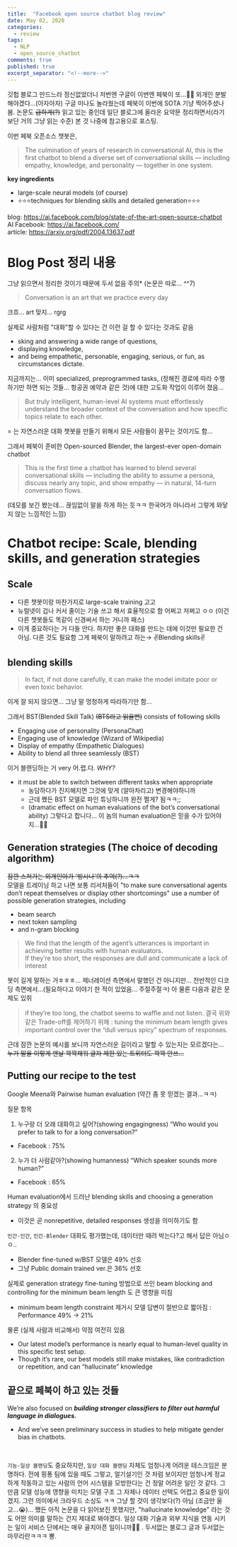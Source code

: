 ```yaml
---
title:  "Facebook open source chatbot blog review"
date: May 02, 2020
categories:
  - review
tags:
  - NLP
  - open_source_chatbot
comments: true
published: true
excerpt_separator: "<!--more-->"
---
```


깃헙 블로그 만드느라 정신없었더니 저번엔 구글이 이번엔 페북이 또...🤦‍♀️ 외개인 분발해야겠다...(아자아자) 구글 미나도 놀라웠는데 페북이 이번에 SOTA 기냥 찍어주셨나 봄. 논문도 ~~급하게(?)~~ 읽고 있는 중인데 일단 블로그에 올라온 요약문 정리하면서(라기 보단 거의 그냥 읽는 수준) 본 것 나중에 참고용으로 포스팅. <!--more-->


이번 페북 오픈소스 챗봇은,
> The culmination of years of research in conversational AI, this is the first chatbot to blend a diverse set of conversational skills — including empathy, knowledge, and personality — together in one system.

**key ingredients**
- large-scale neural models (of course)
- ⭐️⭐️⭐️techniques for blending skills and detailed generation⭐️⭐️⭐️

blog: <https://ai.facebook.com/blog/state-of-the-art-open-source-chatbot>  
AI Facebook: <https://ai.facebook.com/>  
article: <https://arxiv.org/pdf/2004.13637.pdf>


# Blog Post 정리 내용
그냥 읽으면서 정리한 것이기 때문에 두서 없음 주의* (논문은 따로... ^^7)

> Conversation is an art that we practice every day

크흐... art 맞지... rgrg  

실제로 사람처럼 "대화"할 수 있다는 건 이런 걸 할 수 있다는 것과도 같음 
- sking and answering a wide range of questions,
- displaying knowledge,
- and being empathetic, personable, engaging, serious, or fun, as circumstances dictate.  

지금까지는... 이미 specialized, preprogrammed tasks, (정해진 경로에 따라 수행하기만 하면 되는 것들... 항공권 예약과 같은 것)에 대한 고도화 작업이 이루어 졌음...

> But truly intelligent, human-level AI systems must effortlessly understand the broader context of the conversation and how specific topics relate to each other.

= 는 자연스러운 대화 챗봇을 만들기 위해서 모든 사람들이 꿈꾸는 것이기도 함...  

그래서 페북이 준비한 Open-sourced Blender, the largest-ever open-domain chatbot
> This is the first time a chatbot has learned to blend several conversational skills — including the ability to assume a persona, discuss nearly any topic, and show empathy — in natural, 14-turn conversation flows.

(데모를 보긴 봤는데... 끊임없이 말을 하게 하는 듯ㅋㅋ 한국어가 아니라서 그렇게 와닿지 않는 느낌적인 느낌)

# Chatbot recipe: Scale, blending skills, and generation strategies
## Scale
- 다른 챗봇이랑 마찬가지로 large-scale training 고고
- 뉴럴넷이 겁나 커서 줄이는 기술 쓰고 해서 효율적으로 함 어쩌고 저쩌고 ㅇㅇ (이건 다른 챗봇들도 똑같이 신경써서 하는 거니까 패스)
- 이게 중요하다는 거 다들 안다. 하지만 좋은 대화를 만드는 데에 이것만 필요한 건 아님. 다른 것도 필요함 그게 페북이 말하려고 하는→ ✌️Blending skills✌️

## blending skills
> In fact, if not done carefully, it can make the model imitate poor or even toxic behavior.  

이게 잘 되지 않으면... 그냥 말 멍청하게 따라하기만 함...  

그래서 BST(Blended Skill Talk) ~~(BTS라고 읽을뻔)~~ consists of following skills 
- Engaging use of personality (PersonaChat)
- Engaging use of knowledge (Wizard of Wikipedia) 
- Display of empathy (Empathetic Dialogues) 
- Ability to blend all three seamlessly (BST)

이거 블랜딩하는 거 very 어.렵.다. *WHY?* 
- it must be able to switch between different tasks when appropriate 
  - 농담하다가 진지해지면 그것에 맞게 (알아차리고) 변경해야하니까 
  - 근데 쨌든 BST 모델로 파인 튜닝하니까 완전 쩔게? 됨ㅋㅋ;; 
  - (dramatic effect on human evaluations of the bot’s conversational ability) 그렇다고 합니다... 이 놈의 human evaluation은 믿을 수가 있어야지...🍒🍒

## Generation strategies (The choice of decoding algorithm)
~~잠깐 스쳐가는 외개인아가 '빙시나'의 추억(?)...ㅋㅋ~~  
모델을 트레이닝 하고 나면 보통 리서처들이 "to make sure conversational agents don’t repeat themselves or display other shortcomings" use a number of possible generation strategies, including 
- beam search 
- next token sampling 
- and n-gram blocking

> We find that the length of the agent’s utterances is important in achieving better results with human evaluators.<br>If they’re too short, the responses are dull and communicate a lack of interest

봇이 길게 말하는 거ㅎㅎㅎ... 제너레이션 측면에서 말했던 건 아니지만... 전반적인 디코딩 측면에서...(필요하다고 이야기 한 적이 있었음... 주절주절ㅋ) 아 물론 다음과 같은 문제도 있쥐

> if they’re too long, the chatbot seems to waffle and not listen.
결국 위와같은 Trade-off를 제어하기 위해 : tuning the minimum beam length gives important control over the “dull versus spicy” spectrum of responses.

근데 잠깐 논문의 예시를 보니까 자연스러운 길이라고 말할 수 있는지는 모르겠다는... ~~누가 말을 이렇게 맨날 꽉꽉채워 글자 제한 있는 트위터도 꽉꽉 안쓰...~~
 
## Putting our recipe to the test
Google Meena와 Pairwise human evaluation (약간 좀 못 믿겠는 결과...ㅋㅋ)

질문 항목 
 1. 누구랑 더 오래 대화하고 싶어?(showing engagingness) “Who would you prefer to talk to for a long conversation?” 
  - Facebook : 75%
  
 2. 누가 더 사람같아?(showing humanness) “Which speaker sounds more human?” 
  - Facebook : 65%

Human evaluation에서 드러난 blending skills and choosing a generation strategy 의 중요성
- 이것은 곧 nonrepetitive, detailed responses 생성을 의미하기도 함

`인간-인간`, `인간-Blender` 대화도 평가했는데, 데이터만 때려 박는다?고 해서 답은 아님ㅇㅇ..
- Blender fine-tuned w/BST 모델은 49% 선호
- 그냥 Public domain trained ver.은 36% 선호 

실제로 generation strategy fine-tuning 방법으로 쓰인 beam blocking and controlling for the minimum beam length 도 큰 영향을 미침
- minimum beam length constraint 제거시 모델 답변이 절반으로 짧아짐 : Performance 49% → 21%

물론 (실제 사람과 비교해서) 약점 여전히 있음
- Our latest model’s performance is nearly equal to human-level quality in this specific test setup.
- Though it’s rare, our best models still make mistakes, like contradiction or repetition, and can “hallucinate” knowledge


## 끝으로 페북이 하고 있는 것들
We’re also focused on ***building stronger classifiers to filter out harmful language in dialogues.*** 
- And we’ve seen preliminary success in studies to help mitigate gender bias in chatbots.

<br>

`기능-일상 블랜딩`도 중요하지만, `일상 대화 블랜딩` 자체도 엄청나게 어려운 테스크임은 분명하다. 전에 핑퐁 팀에 있을 때도 그렇고, 얼기설기인 것 처럼 보이지만 엄청나게 정교하게 작동하고 있는 사람의 언어 시스템을 모방한다는 건 정말 어려운 일인 것 같다. 그만큼 모델 성능에 영향을 미치는 모델 구조 그 자체나 데이터 선택도 어렵고 중요한 일이겠지. 그런 의미에서 크라우드 소싱도 ㅋㅋ 그냥 할 것이 생각보다(?) 아님 (조금만 울고...😭)... 쨌든 아직 논문을 다 읽어보진 못했지만, "hallucinate knowledge" 라는 것도 어떤 의미를 말하는 건지 제대로 봐야겠다. 일상 대화 기술과 외부 지식을 연동 시키는 일이 서비스 단에서는 매우 골치아픈 일이니까🤦‍♀️ . 두서없는 블로그 글과 두서없는 마무리란ㅋㅋㅋ 뿅.
